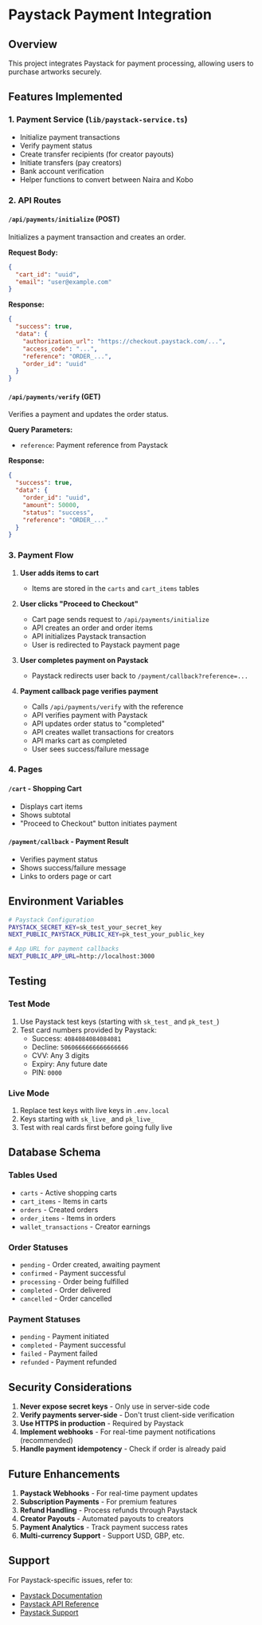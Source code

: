# Paystack Payment Integration

## Overview
This project integrates Paystack for payment processing, allowing users to purchase artworks securely.

## Features Implemented

### 1. Payment Service (`lib/paystack-service.ts`)
- Initialize payment transactions
- Verify payment status
- Create transfer recipients (for creator payouts)
- Initiate transfers (pay creators)
- Bank account verification
- Helper functions to convert between Naira and Kobo

### 2. API Routes

#### `/api/payments/initialize` (POST)
Initializes a payment transaction and creates an order.

**Request Body:**
```json
{
  "cart_id": "uuid",
  "email": "user@example.com"
}
```

**Response:**
```json
{
  "success": true,
  "data": {
    "authorization_url": "https://checkout.paystack.com/...",
    "access_code": "...",
    "reference": "ORDER_...",
    "order_id": "uuid"
  }
}
```

#### `/api/payments/verify` (GET)
Verifies a payment and updates the order status.

**Query Parameters:**
- `reference`: Payment reference from Paystack

**Response:**
```json
{
  "success": true,
  "data": {
    "order_id": "uuid",
    "amount": 50000,
    "status": "success",
    "reference": "ORDER_..."
  }
}
```

### 3. Payment Flow

1. **User adds items to cart**
   - Items are stored in the `carts` and `cart_items` tables

2. **User clicks "Proceed to Checkout"**
   - Cart page sends request to `/api/payments/initialize`
   - API creates an order and order items
   - API initializes Paystack transaction
   - User is redirected to Paystack payment page

3. **User completes payment on Paystack**
   - Paystack redirects user back to `/payment/callback?reference=...`

4. **Payment callback page verifies payment**
   - Calls `/api/payments/verify` with the reference
   - API verifies payment with Paystack
   - API updates order status to "completed"
   - API creates wallet transactions for creators
   - API marks cart as completed
   - User sees success/failure message

### 4. Pages

#### `/cart` - Shopping Cart
- Displays cart items
- Shows subtotal
- "Proceed to Checkout" button initiates payment

#### `/payment/callback` - Payment Result
- Verifies payment status
- Shows success/failure message
- Links to orders page or cart

## Environment Variables

```bash
# Paystack Configuration
PAYSTACK_SECRET_KEY=sk_test_your_secret_key
NEXT_PUBLIC_PAYSTACK_PUBLIC_KEY=pk_test_your_public_key

# App URL for payment callbacks
NEXT_PUBLIC_APP_URL=http://localhost:3000
```

## Testing

### Test Mode
1. Use Paystack test keys (starting with `sk_test_` and `pk_test_`)
2. Test card numbers provided by Paystack:
   - Success: `4084084084084081`
   - Decline: `5060666666666666666`
   - CVV: Any 3 digits
   - Expiry: Any future date
   - PIN: `0000`

### Live Mode
1. Replace test keys with live keys in `.env.local`
2. Keys starting with `sk_live_` and `pk_live_`
3. Test with real cards first before going fully live

## Database Schema

### Tables Used
- `carts` - Active shopping carts
- `cart_items` - Items in carts
- `orders` - Created orders
- `order_items` - Items in orders
- `wallet_transactions` - Creator earnings

### Order Statuses
- `pending` - Order created, awaiting payment
- `confirmed` - Payment successful
- `processing` - Order being fulfilled
- `completed` - Order delivered
- `cancelled` - Order cancelled

### Payment Statuses
- `pending` - Payment initiated
- `completed` - Payment successful
- `failed` - Payment failed
- `refunded` - Payment refunded

## Security Considerations

1. **Never expose secret keys** - Only use in server-side code
2. **Verify payments server-side** - Don't trust client-side verification
3. **Use HTTPS in production** - Required by Paystack
4. **Implement webhooks** - For real-time payment notifications (recommended)
5. **Handle payment idempotency** - Check if order is already paid

## Future Enhancements

1. **Paystack Webhooks** - For real-time payment updates
2. **Subscription Payments** - For premium features
3. **Refund Handling** - Process refunds through Paystack
4. **Creator Payouts** - Automated payouts to creators
5. **Payment Analytics** - Track payment success rates
6. **Multi-currency Support** - Support USD, GBP, etc.

## Support

For Paystack-specific issues, refer to:
- [Paystack Documentation](https://paystack.com/docs)
- [Paystack API Reference](https://paystack.com/docs/api)
- [Paystack Support](https://paystack.com/contact)
